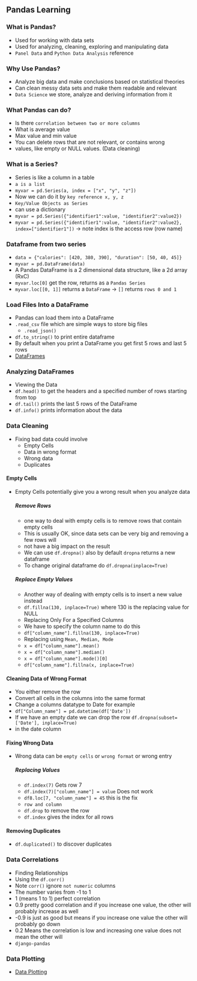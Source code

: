 ## Pandas Learning

### What is Pandas?
- Used for working with data sets
- Used for analyzing, cleaning, exploring and manipulating data
- `Panel Data` and `Python Data Analysis` reference

### Why Use Pandas?
- Analyze big data and make conclusions based on statistical theories
- Can clean messy data sets and make them readable and relevant
- `Data Science` we store, analyze and deriving information from it

### What Pandas can do?
- Is there `correlation between two or more columns`
- What is average value
- Max value and min value
- You can delete rows that are not relevant, or contains wrong
- values, like empty or NULL values. (Data cleaning)

### What is a Series?
- Series is like a column in a table
- `a is a list` 
- `myvar = pd.Series(a, index = ["x", "y", "z"])`
- Now we can do it by `key reference x, y, z`
- `Key/Value Objects as Series`
- can use a dictionary 
- `myvar = pd.Series({"identifier1":value, "identifier2":value2})`
- `myvar = pd.Series({"identifier1":value, "identifier2":value2}, 
index=["identifier1"])` -> note index is the access row (row name)

### Dataframe from two series
- `data = {"calories": [420, 380, 390],
  "duration": [50, 40, 45]}`
- `myvar = pd.DataFrame(data)`
- A Pandas DataFrame is a 2 dimensional data structure, like a 2d array (RxC)
- `myvar.loc[0]` get the row, returns as a `Pandas Series`
- `myvar.loc[[0, 1]]` returns a `DataFrame` -> `[]` returns `rows 0 and 1`


### Load Files Into a DataFrame
- Pandas can load them into a DataFrame
- `.read_csv` file which are simple ways to store big files
  - `.read_json()`
- `df.to_string()` to print entire dataframe
- By default when you print a DataFrame you get first 5 rows and last 5 rows
- [DataFrames](https://www.w3schools.com/python/pandas_json.asp)

### Analyzing DataFrames
- Viewing the Data
- `df.head()` to get the headers and a specified number of rows starting from top
- `df.tail()` prints the last 5 rows of the DataFrame
- `df.info()` prints information about the data

### Data Cleaning
- Fixing bad data could involve
  - Empty Cells
  - Data in wrong format
  - Wrong data
  - Duplicates
#### Empty Cells  
- Empty Cells potentially give you a wrong result when you analyze data
  ##### Remove Rows
  - one way to deal with empty cells is to remove rows that contain empty cells
  - This is usually OK, since data sets can be very big and removing a few rows will
  - not have a big impact on the result
  - We can use `df.dropna()` also by default `dropna` returns a new dataframe
  - To change original dataframe do `df.dropna(inplace=True)`
  ##### Replace Empty Values
  - Another way of dealing with empty cells is to insert a new value instead
  - `df.fillna(130, inplace=True)` where 130 is the replacing value for NULL
  - Replacing Only For a Specified Columns
  - We have to specify the column name to do this
  - `df["column_name"].fillna(130, inplace=True)`
  - Replacing using `Mean, Median, Mode`
  - `x = df["column_name"].mean()`
  - `x = df["column_name"].median()`
  - `x = df["column_name"].mode()[0]`
  - `df["column_name"].fillna(x, inplace=True)`
  
#### Cleaning Data of Wrong Format
- You either remove the row
- Convert all cells in the columns into the same format
- Change a columns datatype to Date for example
- `df["Column_name"] = pd.datetime(df['Date'])`
- If we have an empty date we can drop the row `df.dropna(subset=['Date'], inplace=True)`
- in the date column

#### Fixing Wrong Data
- Wrong data can be `empty cells` or `wrong format` or wrong entry
  ##### Replacing Values
  - `df.index(7)` Gets row 7 
  - `df.index(7)["column_name"] = value` Does not work
  - `df8.loc[7, "column_name"] = 45` this is the fix
  - `row and column`
  - `df.drop` to remove the row
  - `df.index` gives the index for all rows
  
#### Removing Duplicates
- `df.duplicated()` to discover duplicates

### Data Correlations
- Finding Relationships
- Using the `df.corr()`
- Note `corr()` ignore `not numeric` columns
- The number varies from -1 to 1
- 1 (means 1 to 1) perfect correlation
- 0.9 pretty good correlation and if you increase one value, the other will probably increase as well
- -0.9 is just as good but means if you increase one value the other will probably go down
- 0.2 Means the correlation is low and increasing one value does not mean the other will
- `django-pandas`

### Data Plotting
- [Data Plotting](https://www.w3schools.com/python/pandas_plotting.asp)


